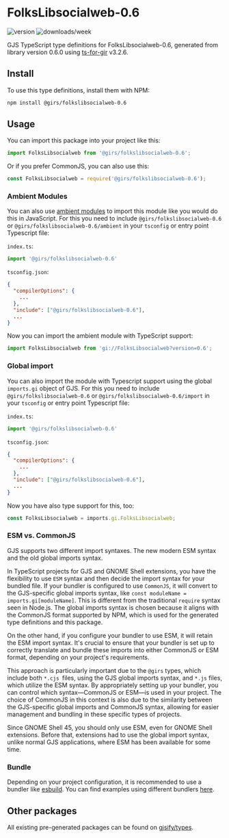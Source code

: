 
# FolksLibsocialweb-0.6

![version](https://img.shields.io/npm/v/@girs/folkslibsocialweb-0.6)
![downloads/week](https://img.shields.io/npm/dw/@girs/folkslibsocialweb-0.6)


GJS TypeScript type definitions for FolksLibsocialweb-0.6, generated from library version 0.6.0 using [ts-for-gir](https://github.com/gjsify/ts-for-gir) v3.2.6.


## Install

To use this type definitions, install them with NPM:
```bash
npm install @girs/folkslibsocialweb-0.6
```

## Usage

You can import this package into your project like this:
```ts
import FolksLibsocialweb from '@girs/folkslibsocialweb-0.6';
```

Or if you prefer CommonJS, you can also use this:
```ts
const FolksLibsocialweb = require('@girs/folkslibsocialweb-0.6');
```

### Ambient Modules

You can also use [ambient modules](https://github.com/gjsify/ts-for-gir/tree/main/packages/cli#ambient-modules) to import this module like you would do this in JavaScript.
For this you need to include `@girs/folkslibsocialweb-0.6` or `@girs/folkslibsocialweb-0.6/ambient` in your `tsconfig` or entry point Typescript file:

`index.ts`:
```ts
import '@girs/folkslibsocialweb-0.6'
```

`tsconfig.json`:
```json
{
  "compilerOptions": {
    ...
  },
  "include": ["@girs/folkslibsocialweb-0.6"],
  ...
}
```

Now you can import the ambient module with TypeScript support: 

```ts
import FolksLibsocialweb from 'gi://FolksLibsocialweb?version=0.6';
```

### Global import

You can also import the module with Typescript support using the global `imports.gi` object of GJS.
For this you need to include `@girs/folkslibsocialweb-0.6` or `@girs/folkslibsocialweb-0.6/import` in your `tsconfig` or entry point Typescript file:

`index.ts`:
```ts
import '@girs/folkslibsocialweb-0.6'
```

`tsconfig.json`:
```json
{
  "compilerOptions": {
    ...
  },
  "include": ["@girs/folkslibsocialweb-0.6"],
  ...
}
```

Now you have also type support for this, too:

```ts
const FolksLibsocialweb = imports.gi.FolksLibsocialweb;
```


### ESM vs. CommonJS

GJS supports two different import syntaxes. The new modern ESM syntax and the old global imports syntax.

In TypeScript projects for GJS and GNOME Shell extensions, you have the flexibility to use `ESM` syntax and then decide the import syntax for your bundled file. If your bundler is configured to use `CommonJS`, it will convert to the GJS-specific global imports syntax, like `const moduleName = imports.gi[moduleName]`. This is different from the traditional `require` syntax seen in Node.js. The global imports syntax is chosen because it aligns with the CommonJS format supported by NPM, which is used for the generated type definitions and this package.

On the other hand, if you configure your bundler to use ESM, it will retain the ESM import syntax. It's crucial to ensure that your bundler is set up to correctly translate and bundle these imports into either CommonJS or ESM format, depending on your project's requirements.

This approach is particularly important due to the `@girs` types, which include both `*.cjs `files, using the GJS global imports syntax, and `*.js` files, which utilize the ESM syntax. By appropriately setting up your bundler, you can control which syntax—CommonJS or ESM—is used in your project. The choice of CommonJS in this context is also due to the similarity between the GJS-specific global imports and CommonJS syntax, allowing for easier management and bundling in these specific types of projects.

Since GNOME Shell 45, you should only use ESM, even for GNOME Shell extensions. Before that, extensions had to use the global import syntax, unlike normal GJS applications, where ESM has been available for some time.

### Bundle

Depending on your project configuration, it is recommended to use a bundler like [esbuild](https://esbuild.github.io/). You can find examples using different bundlers [here](https://github.com/gjsify/ts-for-gir/tree/main/examples).

## Other packages

All existing pre-generated packages can be found on [gjsify/types](https://github.com/gjsify/types).

